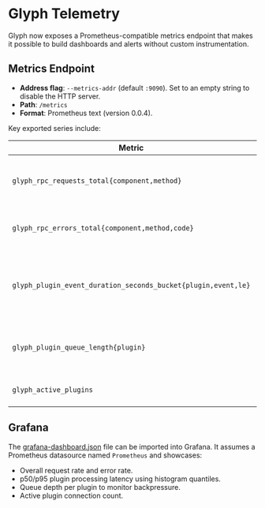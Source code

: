 # Glyph Telemetry

Glyph now exposes a Prometheus-compatible metrics endpoint that makes it possible to build dashboards and alerts without custom instrumentation.

## Metrics Endpoint

* **Address flag**: `--metrics-addr` (default `:9090`). Set to an empty string to disable the HTTP server.
* **Path**: `/metrics`
* **Format**: Prometheus text (version 0.0.4).

Key exported series include:

| Metric | Type | Description |
| --- | --- | --- |
| `glyph_rpc_requests_total{component,method}` | Counter | Total RPC calls handled by the component. |
| `glyph_rpc_errors_total{component,method,code}` | Counter | Errors emitted during RPC handling. |
| `glyph_plugin_event_duration_seconds_bucket{plugin,event,le}` | Histogram | Latency for processing plugin events (with `_sum` and `_count`). |
| `glyph_plugin_queue_length{plugin}` | Gauge | Depth of each plugin's outbound queue. |
| `glyph_active_plugins` | Gauge | Number of connected plugins. |

## Grafana

The [grafana-dashboard.json](./grafana-dashboard.json) file can be imported into Grafana. It assumes a Prometheus datasource named `Prometheus` and showcases:

* Overall request rate and error rate.
* p50/p95 plugin processing latency using histogram quantiles.
* Queue depth per plugin to monitor backpressure.
* Active plugin connection count.

